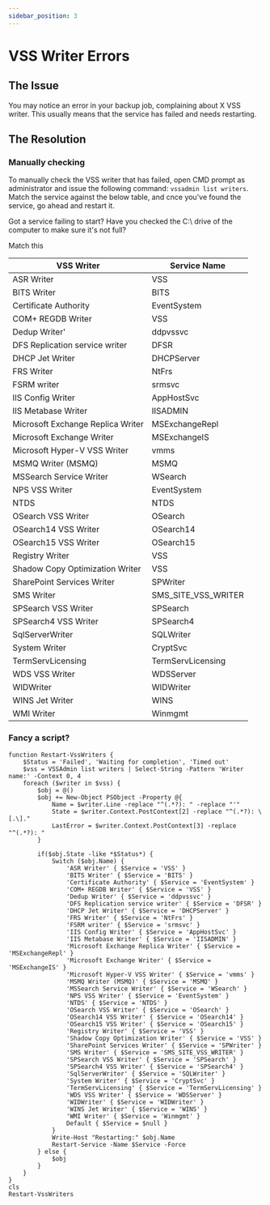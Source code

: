 ```yaml
---
sidebar_position: 3
---
```


# VSS Writer Errors

## The Issue

You may notice an error in your backup job, complaining about X VSS writer. This usually means that the service has failed and needs restarting.

## The Resolution

### Manually checking

To manually check the VSS writer that has failed, open CMD prompt as administrator and issue the following command: `vssadmin list writers`. Match the service against the below table, and cnce you've found the service, go ahead and restart it.

Got a service failing to start? Have you checked the C:\ drive of the computer to make sure it's not full?

Match this 

| VSS Writer | Service Name | 
| --- | --- |
| ASR Writer | VSS |
| BITS Writer | BITS |
| Certificate Authority | EventSystem |
| COM+ REGDB Writer | VSS |
| Dedup Writer' | ddpvssvc |
| DFS Replication service writer | DFSR |
| DHCP Jet Writer | DHCPServer |
| FRS Writer | NtFrs |
| FSRM writer | srmsvc |
| IIS Config Writer | AppHostSvc |
| IIS Metabase Writer | IISADMIN |
| Microsoft Exchange Replica Writer | MSExchangeRepl |
| Microsoft Exchange Writer | MSExchangeIS |
| Microsoft Hyper-V VSS Writer | vmms |
| MSMQ Writer (MSMQ) | MSMQ |
| MSSearch Service Writer | WSearch |
| NPS VSS Writer | EventSystem |
| NTDS | NTDS |
| OSearch VSS Writer | OSearch |
| OSearch14 VSS Writer | OSearch14 |
| OSearch15 VSS Writer | OSearch15 |
| Registry Writer | VSS |
| Shadow Copy Optimization Writer | VSS |
| SharePoint Services Writer | SPWriter |
| SMS Writer | SMS_SITE_VSS_WRITER |
| SPSearch VSS Writer | SPSearch |
| SPSearch4 VSS Writer | SPSearch4 |
| SqlServerWriter | SQLWriter |
| System Writer | CryptSvc |
| TermServLicensing | TermServLicensing |
| WDS VSS Writer | WDSServer |
| WIDWriter | WIDWriter |
| WINS Jet Writer | WINS |
| WMI Writer | Winmgmt |

### Fancy a script?

```
function Restart-VssWriters {
    $Status = 'Failed', 'Waiting for completion', 'Timed out'
    $vss = VSSAdmin list writers | Select-String -Pattern 'Writer name:' -Context 0, 4
    foreach ($writer in $vss) {
        $obj = @()
        $obj += New-Object PSObject -Property @{
            Name = $writer.Line -replace "^(.*?): " -replace "'"
            State = $writer.Context.PostContext[2] -replace "^(.*?): \[.\]."
            LastError = $writer.Context.PostContext[3] -replace "^(.*?): "
        }

        if($obj.State -like *$Status*) {
            Switch ($obj.Name) {
                'ASR Writer' { $Service = 'VSS' }
                'BITS Writer' { $Service = 'BITS' }
                'Certificate Authority' { $Service = 'EventSystem' }
                'COM+ REGDB Writer' { $Service = 'VSS' }
                'Dedup Writer' { $Service = 'ddpvssvc' }
                'DFS Replication service writer' { $Service = 'DFSR' }
                'DHCP Jet Writer' { $Service = 'DHCPServer' }
                'FRS Writer' { $Service = 'NtFrs' }
                'FSRM writer' { $Service = 'srmsvc' }
                'IIS Config Writer' { $Service = 'AppHostSvc' }
                'IIS Metabase Writer' { $Service = 'IISADMIN' }
                'Microsoft Exchange Replica Writer' { $Service = 'MSExchangeRepl' }
                'Microsoft Exchange Writer' { $Service = 'MSExchangeIS' }
                'Microsoft Hyper-V VSS Writer' { $Service = 'vmms' }
                'MSMQ Writer (MSMQ)' { $Service = 'MSMQ' }
                'MSSearch Service Writer' { $Service = 'WSearch' }
                'NPS VSS Writer' { $Service = 'EventSystem' }
                'NTDS' { $Service = 'NTDS' }
                'OSearch VSS Writer' { $Service = 'OSearch' }
                'OSearch14 VSS Writer' { $Service = 'OSearch14' }
                'OSearch15 VSS Writer' { $Service = 'OSearch15' }
                'Registry Writer' { $Service = 'VSS' }
                'Shadow Copy Optimization Writer' { $Service = 'VSS' }
                'SharePoint Services Writer' { $Service = 'SPWriter' }
                'SMS Writer' { $Service = 'SMS_SITE_VSS_WRITER' }
                'SPSearch VSS Writer' { $Service = 'SPSearch' }
                'SPSearch4 VSS Writer' { $Service = 'SPSearch4' }
                'SqlServerWriter' { $Service = 'SQLWriter' }
                'System Writer' { $Service = 'CryptSvc' }
                'TermServLicensing' { $Service = 'TermServLicensing' }
                'WDS VSS Writer' { $Service = 'WDSServer' }
                'WIDWriter' { $Service = 'WIDWriter' }
                'WINS Jet Writer' { $Service = 'WINS' }
                'WMI Writer' { $Service = 'Winmgmt' }
                Default { $Service = $null }
            } 
            Write-Host "Restarting:" $obj.Name
            Restart-Service -Name $Service -Force
        } else {
            $obj    
        }
    }
}
cls
Restart-VssWriters
```